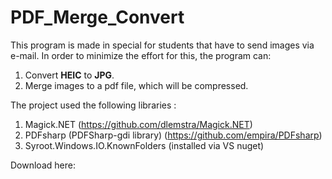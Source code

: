 # PDF_Merge_Convert
This program is made in special for students that have to send images via e-mail. In order to minimize the effort for this, the program can:
  1. Convert **HEIC** to **JPG**.
  2. Merge images to a pdf file, which will be compressed.

The project used the following libraries :
  1. Magick.NET (https://github.com/dlemstra/Magick.NET)
  2. PDFsharp (PDFSharp-gdi library) (https://github.com/empira/PDFsharp)
  3. Syroot.Windows.IO.KnownFolders (installed via VS nuget)

Download here: 
